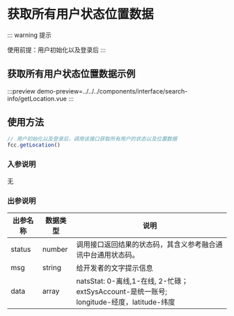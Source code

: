 # 获取所有用户状态位置数据

::: warning 提示

<!-- warning -->

使用前提：用户初始化以及登录后
:::

## 获取所有用户状态位置数据示例

:::preview
demo-preview=../../../components/interface/search-info/getLocation.vue
:::

## 使用方法

```typescript
// 用户初始化以及登录后，调用该接口获取所有用户的状态以及位置数据
fcc.getLocation()
```

<!-- **入参说明** -->

### 入参说明
无

### 出参说明

| **出参名称** | **数据类型** | **说明**                                                     |
| ------------ | ------------ | ------------------------------------------------------------ |
| status       | number       | 调用接口返回结果的状态码，其含义参考融合通讯中台通用状态码。 |
| msg          | string       | 给开发者的文字提示信息                                       |
| data         | array       | natsStat: 0-离线,1-在线, 2-忙碌；<br/>extSysAccount-是统一账号;<br/> longitude-经度，latitude-纬度 |

